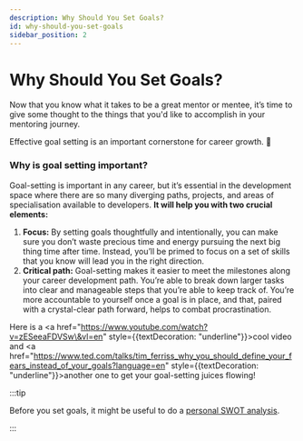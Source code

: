 ```yaml
---
description: Why Should You Set Goals?
id: why-should-you-set-goals
sidebar_position: 2
---
```


# Why Should You Set Goals?

Now that you know what it takes to be a great mentor or mentee, it’s time to give some thought to the things that you'd like to accomplish in your mentoring journey.

Effective goal setting is an important cornerstone for career growth. 🎯



### Why is goal setting important?

Goal-setting is important in any career, but it’s essential in the development space where there are so many diverging paths, projects, and areas of specialisation available to developers. **It will help you with two crucial elements:**

1. **Focus:** By setting goals thoughtfully and intentionally, you can make sure you don’t waste precious time and energy pursuing the next big thing time after time. Instead, you’ll be primed to focus on a set of skills that you know will lead you in the right direction.
2. **Critical path:** Goal-setting makes it easier to meet the milestones along your career development path. You’re able to break down larger tasks into clear and manageable steps that you’re able to keep track of. You’re more accountable to yourself once a goal is in place, and that, paired with a crystal-clear path forward, helps to combat procrastination.



<!-- markdownlint-disable MD033 -->
Here is a <a href="https://www.youtube.com/watch?v=zESeeaFDVSw\&vl=en" style={{textDecoration: "underline"}}>cool video</a> and <a href="https://www.ted.com/talks/tim_ferriss_why_you_should_define_your_fears_instead_of_your_goals?language=en" style={{textDecoration: "underline"}}>another one</a> to get your goal-setting juices flowing!

:::tip

Before you set goals, it might be useful to do a [personal SWOT analysis](personal-swot-analysis.md).

:::
